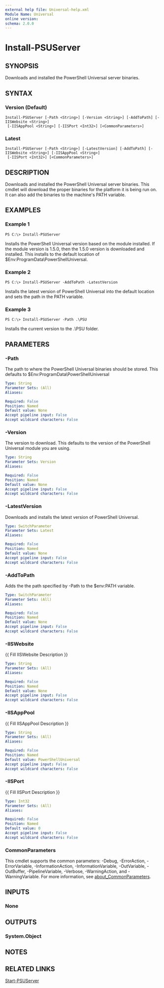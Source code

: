 ```yaml
---
external help file: Universal-help.xml
Module Name: Universal
online version:
schema: 2.0.0
---
```


# Install-PSUServer

## SYNOPSIS

Downloads and installed the PowerShell Universal server binaries. 

## SYNTAX

### Version (Default)
```
Install-PSUServer [-Path <String>] [-Version <String>] [-AddToPath] [-IISWebsite <String>]
 [-IISAppPool <String>] [-IISPort <Int32>] [<CommonParameters>]
```

### Latest
```
Install-PSUServer [-Path <String>] [-LatestVersion] [-AddToPath] [-IISWebsite <String>] [-IISAppPool <String>]
 [-IISPort <Int32>] [<CommonParameters>]
```

## DESCRIPTION

Downloads and installed the PowerShell Universal server binaries. This cmdlet will download the proper binaries for the platform it is being run on. It can also add the binaries to the machine's PATH variable. 

## EXAMPLES

### Example 1
```
PS C:\> Install-PSUServer
```

Installs the PowerShell Universal version based on the module installed. If the module version is 1.5.0, then the 1.5.0 version is downloaded and installed. This installs to the default location of $Env:ProgramData\PowerShellUniversal. 

### Example 2
```
PS C:\> Install-PSUServer -AddToPath -LatestVersion
```

Installs the latest version of PowerShell Universal into the default location and sets the path in the PATH variable. 

### Example 3
```
PS C:\> Install-PSUServer -Path .\PSU
```

Installs the current version to the .\PSU folder. 

## PARAMETERS

### -Path

The path to where the PowerShell Universal binaries should be stored. This defaults to $Env:ProgramData\PowerShellUniversal

```yaml
Type: String
Parameter Sets: (All)
Aliases:

Required: False
Position: Named
Default value: None
Accept pipeline input: False
Accept wildcard characters: False
```

### -Version

The version to download. This defaults to the version of the PowerShell Universal module you are using. 

```yaml
Type: String
Parameter Sets: Version
Aliases:

Required: False
Position: Named
Default value: None
Accept pipeline input: False
Accept wildcard characters: False
```

### -LatestVersion

Downloads and installs the latest version of PowerShell Universal. 

```yaml
Type: SwitchParameter
Parameter Sets: Latest
Aliases:

Required: False
Position: Named
Default value: None
Accept pipeline input: False
Accept wildcard characters: False
```

### -AddToPath

Adds the the path specified by -Path to the $env:PATH variable. 

```yaml
Type: SwitchParameter
Parameter Sets: (All)
Aliases:

Required: False
Position: Named
Default value: None
Accept pipeline input: False
Accept wildcard characters: False
```

### -IISWebsite
{{ Fill IISWebsite Description }}

```yaml
Type: String
Parameter Sets: (All)
Aliases:

Required: False
Position: Named
Default value: None
Accept pipeline input: False
Accept wildcard characters: False
```

### -IISAppPool
{{ Fill IISAppPool Description }}

```yaml
Type: String
Parameter Sets: (All)
Aliases:

Required: False
Position: Named
Default value: PowerShellUniversal
Accept pipeline input: False
Accept wildcard characters: False
```

### -IISPort
{{ Fill IISPort Description }}

```yaml
Type: Int32
Parameter Sets: (All)
Aliases:

Required: False
Position: Named
Default value: 0
Accept pipeline input: False
Accept wildcard characters: False
```

### CommonParameters
This cmdlet supports the common parameters: -Debug, -ErrorAction, -ErrorVariable, -InformationAction, -InformationVariable, -OutVariable, -OutBuffer, -PipelineVariable, -Verbose, -WarningAction, and -WarningVariable. For more information, see [about_CommonParameters](http://go.microsoft.com/fwlink/?LinkID=113216).

## INPUTS

### None
## OUTPUTS

### System.Object
## NOTES

## RELATED LINKS

[Start-PSUServer](Start-PSUServer.md)